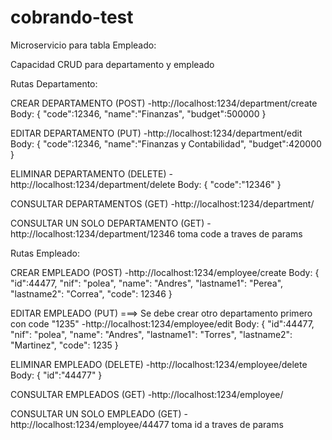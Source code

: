 # cobrando-test

Microservicio para tabla Empleado:

Capacidad CRUD para departamento y empleado



Rutas Departamento:

CREAR DEPARTAMENTO (POST)
-http://localhost:1234/department/create
    Body:
    {
"code":12346,
"name":"Finanzas",
"budget":500000
}

EDITAR DEPARTAMENTO (PUT)
-http://localhost:1234/department/edit
    Body:
    {
"code":12346,
"name":"Finanzas y Contabilidad",
"budget":420000
}

ELIMINAR DEPARTAMENTO (DELETE)
-http://localhost:1234/department/delete
    Body:
    {
"code":"12346"
}

CONSULTAR DEPARTAMENTOS (GET)
-http://localhost:1234/department/

CONSULTAR UN SOLO DEPARTAMENTO (GET)
-http://localhost:1234/department/12346
    toma code  a traves de params



Rutas Empleado:

CREAR EMPLEADO (POST)
-http://localhost:1234/employee/create
    Body:
    {
"id":44477,
"nif": "polea",
"name": "Andres",
"lastname1": "Perea",
"lastname2": "Correa",
"code": 12346
}

EDITAR EMPLEADO (PUT) ===> Se debe crear otro departamento primero con code "1235"
-http://localhost:1234/employee/edit
    Body:
    {
"id":44477,
"nif": "polea",
"name": "Andres",
"lastname1": "Torres",
"lastname2": "Martinez",
"code": 1235
}

ELIMINAR EMPLEADO (DELETE)
-http://localhost:1234/employee/delete
    Body:
    {
"id":"44477"
}

CONSULTAR EMPLEADOS (GET)
-http://localhost:1234/employee/

CONSULTAR UN SOLO EMPLEADO (GET)
-http://localhost:1234/employee/44477
    toma id a traves de params